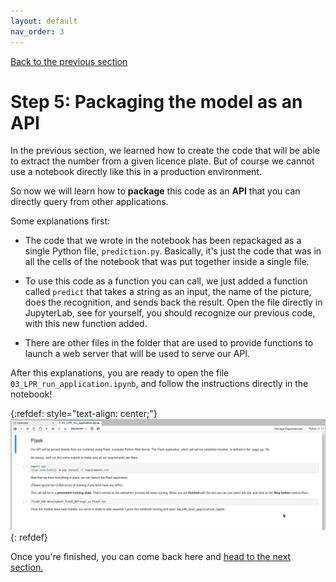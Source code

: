 ```yaml
---
layout: default
nav_order: 3
---
```

[Back to the previous section](step4.html)

# Step 5: Packaging the model as an API

In the previous section, we learned how to create the code that will be able to extract the number from a given licence plate. But of course we cannot use a notebook directly like this in a production environment.

So now we will learn how to **package** this code as an **API** that you can directly query from other applications.

Some explanations first:

* The code that we wrote in the notebook has been repackaged as a single Python file, `prediction.py`. Basically, it's just the code that was in all the cells of the notebook that was put together inside a single file.

* To use this code as a function you can call, we just added a function called `predict` that takes a string as an input, the name of the picture, does the recognition, and sends back the result. Open the file directly in JupyterLab, see for yourself, you should recognize our previous code, with this new function added.

* There are other files in the folder that are used to provide functions to launch a web server that will be used to serve our API.

After this explanations, you are ready to open the file `03_LPR_run_application.ipynb`, and follow the instructions directly in the notebook!

{:refdef: style="text-align: center;"}
![alt text](./assets/img/lpr_run.png "LPR notebook")
{: refdef}

Once you're finished, you can come back here and [head to the next section.](step6.html)
